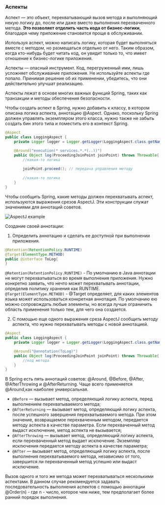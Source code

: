 ### Аспекты ###
Аспект — это объект, перехватывающий вызов метода и выполняющий некую логику до, после или даже вместо выполнения перехваченного метода. **Это позволяет отделить часть кода от бизнес-логики**, благодаря чему приложение становится проще в обслуживании.

Используя аспект, можно написать логику, которая будет выполняться вместе с методом, но размещаться отдельно от него. Таким образом, когда кто-нибудь будет читать код, он увидит только то, что имеет отношение к бизнес-логике приложения.

Аспекты — опасный инструмент. Код, перегруженный ими, лишь усложняет обслуживание приложения. Не используйте аспекты где попало. Принимая решение об их применении, убедитесь, что они действительно улучшат реализацию.

Аспекты лежат в основе многих важных функций Spring, таких как транзакции и методы обеспечения безопасности.

Чтобы создать аспект в Spring, нужно добавить к классу, в котором описана логика аспекта, аннотацию @Aspect. Однако, поскольку Spring должен управлять экземпляром этого класса, нужно также не забыть создать бин этого типа и поместить его в контекст Spring.
```Java
@Aspect
public class LoggingAspect {
    private Logger logger = Logger.getLogger(LoggingAspect.class.getName());

    @Around("execution(* services.*.*(..))")
    public Object log(ProceedingJoinPoint joinPoint) throws Throwable{
        //какая-то логика
        
        joinPoint.proceed(); // передача управления методу
        
        //какая-то логика
    }
}
```

Чтобы сообщить Spring, какие методы должен перехватывать аспект, используются выражения срезов AspectJ. Эти конструкции служат значениями для аннотаций советов.

![AspectJ example](https://github.com/Starbreaker84/saff/blob/main/AspectJ%20example.png?raw=true)

Создание своей аннотации:
1. Определить аннотацию и сделать ее доступной при выполнении приложения.
```Java
@Retention(RetentionPolicy.RUNTIME)
@Target(ElementType.METHOD)
public @interface ToLog{
}
```
```@Retention(RetentionPolicy.RUNTIME)``` - По умолчанию в Java аннотации не могут перехватываться во время выполнения приложения. Нужно конкретно заявить, что нечто может перехватывать аннотации, определив политику хранения как RUNTIME.
```@Target(ElementType.METHOD)``` - @Target определяет, для каких элементов языка может использоваться конкретная аннотация. По умолчанию ею можно сопровождать любые элементы, но всегда лучше ограничить область применения только тем, для чего она создается.

2. С помощью еще одного выражения среза AspectJ сообщить методу аспекта, что нужно перехватывать методы с новой аннотацией.
```Java
@Aspect
public class LoggingAspect {
    private Logger logger = Logger.getLogger(LoggingAspect.class.getName());

    @Around("@annotation(ToLog)")
    public Object log(ProceedingJoinPoint joinPoint) throws Throwable{
        //код метода
    }
}
```

В Spring есть пять аннотаций советов: @Around, @Before, @After, @AfterThrowing и @AfterReturning. Чаще всего применяется @Around,как наиболее универсальная.
- ```@Before``` — вызывает метод, определяющий логику аспекта, перед выполнением перехватываемого метода;
- ```@AfterReturning``` — вызывает метод, определяющий логику аспекта, после успешного завершения перехватываемого метода. При этом значение, возвращаемое перехваченным методом, передается методу аспекта в качестве параметра. Если перехваченный метод выдаст исключение, метод аспекта не вызывается;
- ```@AfterThrowing``` — вызывает метод, определяющий логику аспекта, если перехваченный метод выдает исключение. Экземпляр исключения передается методу аспекта в качестве параметра;
- ```@After``` — вызывает метод, определяющий логику аспекта, после выполнения перехватываемого метода, независимо от того, завершится ли перехваченный метод успешно или выдаст исключение.

Вызов одного и того же метода может перехватываться несколькими аспектами. В данном случае рекомендуется задавать последовательность выполнения аспектов с помощью аннотации @Order(n) - где n - число, которое чем ниже, тем предполагает более ранний порядок выполнения.
